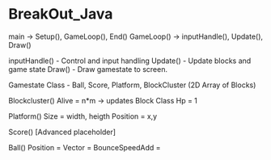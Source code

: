 # BreakOut_Java






main -> Setup(), GameLoop(), End()
GameLoop() -> inputHandle(), Update(), Draw() 

inputHandle() - Control and input handling
Update() - Update blocks and game state
Draw() - Draw gamestate to screen.

Gamestate Class -
Ball, Score, Platform, BlockCluster (2D Array of Blocks)

Blockcluster()
Alive = n*m -> updates
Block Class
Hp = 1

Platform()
Size = width, heigth
Position = x,y

Score() [Advanced placeholder]


Ball()
Position =
Vector =
BounceSpeedAdd = 






